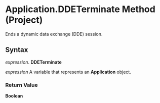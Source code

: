 
# Application.DDETerminate Method (Project)

Ends a dynamic data exchange (DDE) session.


## Syntax

 _expression_. **DDETerminate**

 _expression_ A variable that represents an **Application** object.


### Return Value

 **Boolean**

